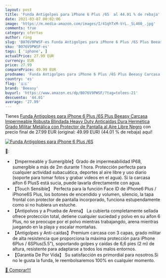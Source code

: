 ```yaml
---
layout: post
title: 'Funda Antigolpes para iPhone 6 Plus /6S  al 44.01 % de rebaja'
date: 2021-03-07 00:02:06
image: 'https://m.media-amazon.com/images/I/41qhTxM-VrL._SL400_.jpg'
comments: true
category: ofertas
author: ring
slug: 'B076V9PWSF-es Funda Antigolpes para iPhone 6 Plus /6S Plus Beeasy...'
sku: 'B076V9PWSF-es'
tags: [ 'iphone', ]
actualPrice: 27.99 EUR
currency: EUR
price: 27.99
comparePrice: 49.99 EUR
prodname: 'Funda Antigolpes para iPhone 6 Plus /6S Plus Beeasy Carcasa Impermeable Robusta Blindada Heavy Duty Anticaídas Dura Hermética Grado Militar Metálica con Protector de Pantalla al Aire Libre Negro'
country: 'es'
flag: '🇪🇸'
brand: 'Beeasy'
buyurl: 'https://www.amazon.es/dp/B076V9PWSF/?tag=tolees-21'
descuento: '44.01'
average: '27.99'
---
```


Tienes [Funda Antigolpes para iPhone 6 Plus /6S Plus Beeasy Carcasa Impermeable Robusta Blindada Heavy Duty Anticaídas Dura Hermética Grado Militar Metálica con Protector de Pantalla al Aire Libre Negro](https://www.amazon.es/dp/B076V9PWSF/?tag=tolees-21) con precio final de  27.99 EUR (original: 49.99 EUR) (44.01 %  de rebaja) aqui!

[![Funda Antigolpes para iPhone 6 Plus /6S ](https://m.media-amazon.com/images/I/41qhTxM-VrL._SL400_.jpg)](https://www.amazon.es/dp/B076V9PWSF/?tag=tolees-21)

🔎:

- 【Impermeable y Sumergible】Grado de impermeabilidad IP68, sumergible a más de 2m durante 1 hora. Protección perfecta para cualquier actividad subacuática, deportes al aire libre y uso diario (soporte para tomar fotos y grabar videos en el agua). Si la carcasa aifon 6 PlusS está sucia, puede lavarla directamente con agua.
- 【Touch Sensible】 Perfecta para la función Face ID de iPhone6 Plus / iPhone6S Plus, los botones de encendido y volumen, silencio, la tapa frontal con protector de pantalla incorporado, funciona estupendamente como si no hubiera un estuche.
- 【Antipolvos y a Prueba de Arena】 La cubierta completamente sellada ofrece protección total, detiene cualquier suciedad y polvo en su aifon 6 Plus, no se preocupe por el polvo mientras trabajangdo, arena mientras juegando en la playa y escalar montañas.
- 【Antigolpes y Anti-caídas】Premium carcasa con 3 capas, grado militar de alta resistencia que proporciona la máxima protección para iPhone 6Plus / 6SPlus(5.5”), soportando golpes y caídas de 6,6 pies (2 m) de altura, resistente para adaptarse a todos los malos entornos.
- 【Garantía De Por Vida】 Su satisfacción es primordial para nosotros.Si no le gusta la funda, le reembolsaremos 100% en cualquier momento.

[🛒 Comprar!!!](https://www.amazon.es/dp/B076V9PWSF/?tag=tolees-21)
